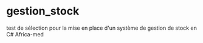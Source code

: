 # gestion_stock
test de sélection pour la mise en place d'un système de gestion de stock en C# Africa-med
